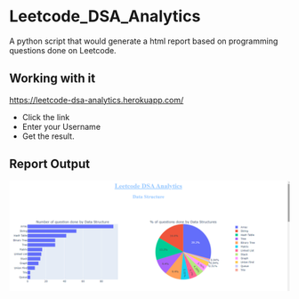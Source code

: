 # Leetcode_DSA_Analytics
A python script that would generate a html report based on programming questions done on Leetcode. 

## Working with it

https://leetcode-dsa-analytics.herokuapp.com/

* Click the link
* Enter your Username
* Get the result.

## Report Output



![Sample Otput](https://github.com/ansh422/Leetcode_DSA_Analysis/blob/main/sampleoutput.png)
